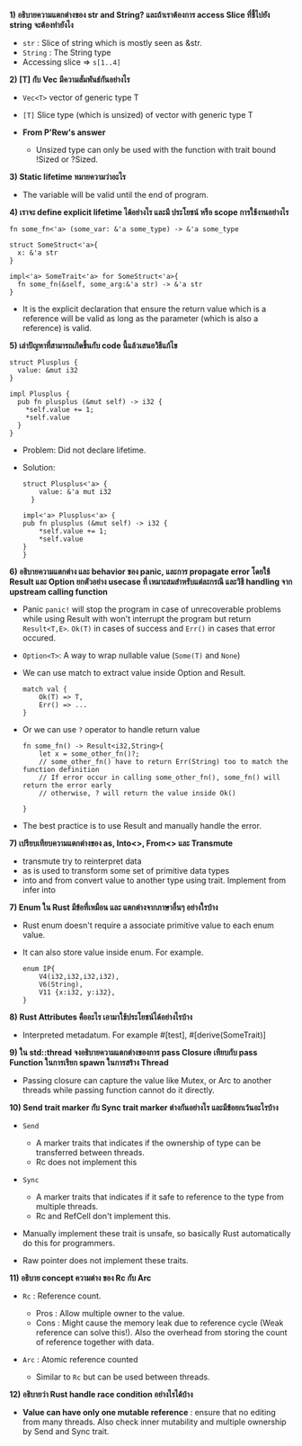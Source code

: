 **1) อธิบายความแตกต่างของ str and String? และถ้าเราต้องการ access Slice ที่ชี้ไปยัง string จะต้องทำยังไง**

- `str` : Slice of string which is mostly seen as &str.
- `String` : The String type
- Accessing slice => `s[1..4]`

**2) [T] กับ Vec<T> มีความสัมพันธ์กันอย่างไร**

- `Vec<T>` vector of generic type T
- `[T]` Slice type (which is unsized) of vector with generic type T

- **From P'Rew's answer**
  - Unsized type can only be used with the function with trait bound !Sized or ?Sized.


**3) Static lifetime หมายความว่าอะไร**

- The variable will be valid until the end of program.

**4) เราจะ define explicit lifetime ได้อย่างไร และมี ประโยชน์ หรือ scope การใช้งานอย่างไร**

    fn some_fn<'a> (some_var: &'a some_type) -> &'a some_type
    
    struct SomeStruct<'a>{
      x: &'a str
    }

    impl<'a> SomeTrait<'a> for SomeStruct<'a>{
      fn some_fn(&self, some_arg:&'a str) -> &'a str
    }

- It is the explicit declaration that ensure the return value which is a reference will be valid as long as the parameter (which is also a reference) is valid.

**5) เล่าปัญหาที่สามารถเกิดขี้นกับ code นี้แล้วเสนอวิธีแก้ไข**

    struct Plusplus {
      value: &mut i32
    }
    
    impl Plusplus {
      pub fn plusplus (&mut self) -> i32 {
        *self.value += 1;
        *self.value
      }
    }

- Problem: Did not declare lifetime.
- Solution:

      struct Plusplus<'a> {
          value: &'a mut i32
        }
        
      impl<'a> Plusplus<'a> {
      pub fn plusplus (&mut self) -> i32 {
          *self.value += 1;
          *self.value
      }
      }


**6) อธิบายความแตกต่าง และ behavior ของ panic,  และการ propagate error โดยใช้ Result และ Option  ยกตัวอย่าง usecase ที่ เหมาะสมสำหรับแต่ละกรณี และวิธี handling จาก upstream calling function**

- Panic `panic!` will stop the program in case of unrecoverable problems while using Result with won't interrupt the program but return `Result<T,E>`. `Ok(T)` in cases of success and `Err()` in cases that error occured.

- `Option<T>`: A way to wrap nullable value (`Some(T)` and `None`)

- We can use match to extract value inside Option and Result.

      match val {
          Ok(T) => T,
          Err() => ...
      }

- Or we can use `?` operator to handle return value

      fn some_fn() -> Result<i32,String>{
          let x = some_other_fn()?;
          // some_other_fn() have to return Err(String) too to match the function definition
          // If error occur in calling some_other_fn(), some_fn() will return the error early
          // otherwise, ? will return the value inside Ok()
      
      }

- The best practice is to use Result and manually handle the error.

**7) เปรียบเทียบความแตกต่างของ  as,  Into<>, From<> และ Transmute**
- transmute try to reinterpret data
- as is used to transform some set of primitive data types
- into and from convert value to another type using trait. Implement from infer into


**7) Enum ใน Rust มีข้อที่เหมือน และ แตกต่างจากภาษาอื่นๆ อย่างใรบ้าง**

- Rust enum doesn't require a associate primitive value to each enum value.
- It can also store value inside enum. For example.

      enum IP{
          V4(i32,i32,i32,i32),
          V6(String),
          V11 {x:i32, y:i32},
      }


**8) Rust Attributes คืออะไร เอามาใช้ประโยชน์ได้อย่างไรบ้าง**

- Interpreted metadatum. For example #[test], #[derive(SomeTrait)]

**9) ใน std::thread จงอธิบายความแตกต่างของการ pass Closure เทียบกับ pass Function ในการเรียก spawn ในการสร้าง Thread**

- Passing closure can capture the value like Mutex, or Arc to another threads while passing function cannot do it directly.

**10) Send trait marker กับ Sync trait marker ต่างกันอย่างไร และมีข้อยกเว้นอะไรบ้าง**

- `Send` 

  - A marker traits that indicates if the ownership of type can be transferred between threads.
  - Rc does not implement this

- `Sync`
  - A marker traits that indicates if it safe to reference to the type from multiple threads.
  - Rc and RefCell don't implement this.

- Manually implement these trait is unsafe, so basically Rust automatically do this for programmers.
- Raw pointer does not implement these traits.

**11) อธิบาย concept ความต่าง ของ Rc กับ Arc**
- `Rc` : Reference count. 
  - Pros : Allow multiple owner to the value.
  - Cons : Might cause the memory leak due to reference cycle (Weak reference can solve this!). Also the overhead from storing the count of reference together with data.

- `Arc` : Atomic reference counted
  - Similar to `Rc` but can be used between threads.

**12) อธิบายว่า Rust handle race condition อย่างไรได้บ้าง**

- **Value can have only one mutable reference** : ensure that no editing from many threads. Also check inner mutability and multiple ownership by Send and Sync trait.
